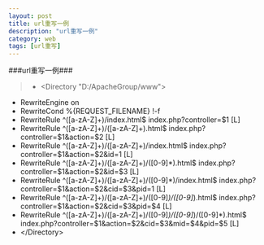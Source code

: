 ```yaml
---
layout: post
title: url重写一例
description: "url重写一例"
category: web
tags: [url重写]
---
```

###url重写一例###

>* &lt;Directory "D:/ApacheGroup/www"&gt;
* RewriteEngine on
* RewriteCond %{REQUEST_FILENAME} !-f
* RewriteRule ^([a-zA-Z]+)/index.html$  index.php?controller=$1 [L]
* RewriteRule ^([a-zA-Z]+)/([a-zA-Z]+).html$  index.php?controller=$1&action=$2 [L]
* RewriteRule ^([a-zA-Z]+)/([a-zA-Z]+)/index.html$  index.php?controller=$1&action=$2&id=1 [L]
* RewriteRule ^([a-zA-Z]+)/([a-zA-Z]+)/([0-9]*).html$  index.php?controller=$1&action=$2&id=$3 [L]
* RewriteRule ^([a-zA-Z]+)/([a-zA-Z]+)/([0-9]*)/index.html$  index.php?controller=$1&action=$2&cid=$3&pid=1 [L]
* RewriteRule ^([a-zA-Z]+)/([a-zA-Z]+)/([0-9]*)/([0-9]*).html$   index.php?controller=$1&action=$2&cid=$3&pid=$4 [L]
* RewriteRule ^([a-zA-Z]+)/([a-zA-Z]+)/([0-9]*)/([0-9]*)/([0-9]*).html$   index.php?controller=$1&action=$2&cid=$3&mid=$4&pid=$5 [L]
* &lt;/Directory&gt;